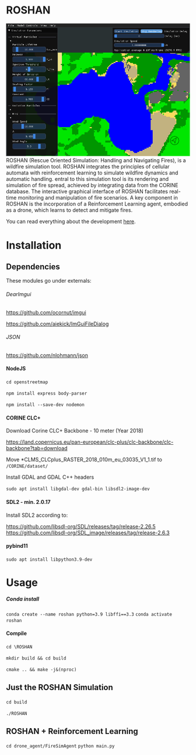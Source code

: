 # ROSHAN
![](ROSHAN_uebersicht.png)
ROSHAN (Rescue Oriented Simulation: Handling and Navigating Fires), is a wildfire simulation tool. ROSHAN integrates the principles of cellular automata with reinforcement learning to simulate wildfire dynamics and automatic handling. entral to this simulation tool is its rendering and simulation of fire spread, achieved by integrating data from the CORINE database. The interactive graphical interface of ROSHAN facilitates real-time monitoring and manipulation of fire scenarios. A key component in ROSHAN is the incorporation of a Reinforcement Learning agent, embodied as a drone, which learns to detect and mitigate fires.

You can read everything about the development [here](paper.pdf).

# Installation
## Dependencies

These modules go under externals:

###### DearImgui 

https://github.com/ocornut/imgui

https://github.com/aiekick/ImGuiFileDialog

###### JSON
https://github.com/nlohmann/json

#### NodeJS

`cd openstreetmap`

`npm install express body-parser`

`npm install --save-dev nodemon`

#### CORINE CLC+ 

Download Corine CLC+ Backbone - 10 meter (Year 2018)

https://land.copernicus.eu/pan-european/clc-plus/clc-backbone/clc-backbone?tab=download

Move *CLMS_CLCplus_RASTER_2018_010m_eu_03035_V1_1.tif to `/CORINE/dataset/`

Install GDAL and GDAL C++ headers

`sudo apt install libgdal-dev gdal-bin libsdl2-image-dev`

#### SDL2 - min. 2.0.17 

Install SDL2 according to:

https://github.com/libsdl-org/SDL/releases/tag/release-2.26.5
https://github.com/libsdl-org/SDL_image/releases/tag/release-2.6.3

#### pybind11

`sudo apt install libpython3.9-dev`

# Usage

##### Conda install

`conda create --name roshan python=3.9 libffi==3.3`
`conda activate roshan`

#### Compile

`cd \ROSHAN`

`mkdir build && cd build`

`cmake .. && make -j&(nproc)`

## Just the ROSHAN Simulation

`cd build`

`./ROSHAN`

## ROSHAN + Reinforcement Learning

`cd drone_agent/FireSimAgent`
`python main.py`





